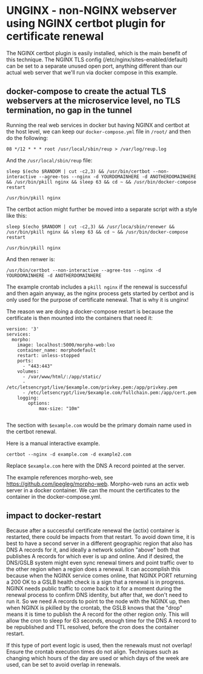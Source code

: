# UNGINX - non-NGINX webserver using NGINX certbot plugin for certificate renewal

The NGINX certbot plugin is easily installed, which is the main benefit of this technique.
The NGINX TLS config (/etc/nginx/sites-enabled/default) can be set to a separate unused open 
port, anything different than our actual web server that we'll run via docker compose in
this example.

## docker-compose to create the actual TLS webservers at the microservice level, no TLS termination, no gap in the tunnel

Running the real web services in docker but having NGINX and certbot at the host level,
we can keep our `docker-compose.yml` file in `/root/` and then do the following:

```
08 */12 * * * root /usr/local/sbin/reup > /var/log/reup.log

```

And the `/usr/local/sbin/reup` file:

```
sleep $(echo $RANDOM | cut -c2,3) && /usr/bin/certbot --non-interactive --agree-tos --nginx -d YOURDOMAINHERE -d ANOTHERDOMAINHERE && /usr/bin/pkill nginx && sleep 63 && cd ~ && /usr/bin/docker-compose restart

/usr/bin/pkill nginx
```

The certbot action might further be moved into a separate script with a style like this:

```
sleep $(echo $RANDOM | cut -c2,3) && /usr/loca/sbin/renewer && /usr/bin/pkill nginx && sleep 63 && cd ~ && /usr/bin/docker-compose restart

/usr/bin/pkill nginx
```
And then renwer is:

```
/usr/bin/certbot --non-interactive --agree-tos --nginx -d YOURDOMAINHERE -d ANOTHERDOMAINHERE
```


The example crontab includes a `pkill nginx` if the renewal is successful and then again anyway, as the nginx process gets started by certbot
and is only used for the purpose of certificate nenewal. That is why it is unginx!

The reason we are doing a docker-compose restart is because the certificate is then mounted into the containers that need it:

```
version: '3'
services:
  morpho:
    image: localhost:5000/morpho-web:lxo
    container_name: morphodefault
    restart: unless-stopped
    ports:
      - "443:443"
    volumes:
      - /var/www/html/:/app/static/
      - /etc/letsencrypt/live/$example.com/privkey.pem:/app/privkey.pem
      - /etc/letsencrypt/live/$example.com/fullchain.pem:/app/cert.pem
    logging:
        options:
            max-size: "10m"


```

The section with `$example.com` would be the primary domain name used in the certbot renewal.

Here is a manual interactive example. 

```
certbot --nginx -d example.com -d example2.com
```

Replace `$example.com` here with the DNS A record pointed at the server.

The example references morpho-web, see https://github.com/jpegleg/morpho-web. Morpho-web runs an actix web server in a docker container.
We can the mount the certificates to the container in the docker-compose.yml.

## impact to docker-restart

Because after a successful certificate renewal the (actix) container is restarted, there could be impacts from that restart.
To avoid down time, it is best to have a second server in a different geographic region that also has DNS A records for it,
and ideally a network solution "above" both that publishes A records for which ever is up and online. And if desired, the 
DNS/GSLB system might even sync renewal timers and point traffic over to the other region when a region does a renewal. It
can accomplish this because when the NGINX service comes online, that NGINX PORT returning a 200 OK to a GSLB health check 
is a sign that a renewal is in progress. NGINX needs public traffic to come back to it for a moment during the renewal process
to confirm DNS identity, but after that, we don't need to run it. So we need A records to point to the node with the NGINX
up, then when NGINX is pkilled by the crontab, the GSLB knows that the "drop" means it is time to publish the A record for
the other region only. This will allow the cron to sleep for 63 seconds, enough time for the DNS A record to be republished
and TTL resolved, before the cron does the container restart.

If this type of port event logic is used, then the renewals must not overlap! Ensure the crontab execution times do not align.
Techniques such as changing which hours of the day are used or which days of the week are used, can be set to avoid overlap in
renewals.
